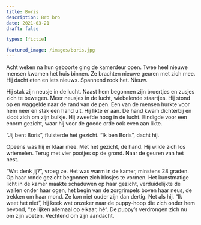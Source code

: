 ```yaml
---
title: Boris
description: Bro bro
date: 2021-03-21
draft: false

types: [fictie]

featured_image: /images/boris.jpg
---
```


Acht weken na hun geboorte ging de kamerdeur open. Twee heel nieuwe mensen kwamen het huis binnen. Ze brachten nieuwe geuren met zich mee. Hij dacht eten en iets nieuws. Spannend rook het. Nieuw.

Hij stak zijn neusje in de lucht. Naast hem begonnen zijn broertjes en zusjes zich te bewegen. Meer neusjes in de lucht, wiebelende staartjes. Hij stond op en waggelde naar de rand van de pen. Een van de mensen hurkte voor hem neer en stak een hand uit. Hij likte er aan. De hand kwam dichterbij en sloot zich om zijn buikje. Hij zweefde hoog in de lucht. Eindigde voor een enorm gezicht, waar hij voor de goede orde ook even aan likte. 

“Jij bent Boris”, fluisterde het gezicht. “Ik ben Boris”, dacht hij. 

Opeens was hij er klaar mee. Met het gezicht, de hand. Hij wilde zich los wriemelen. Terug met vier pootjes op de grond. Naar de geuren van het nest. 

“Wat denk jij?”, vroeg ze. Het was warm in de kamer, minstens 28 graden. Op haar ronde gezicht begonnen zich blosjes te vormen. Het kunstmatige licht in de kamer maakte schaduwen op haar gezicht, verduidelijkte de wallen onder haar ogen, het begin van de zorgrimpels boven haar neus, de trekken om haar mond. Ze kon niet ouder zijn dan dertig. Net als hij. “Ik weet het niet”, hij keek wat onzeker naar de puppy-hoop die zich onder hem bevond, “ze lijken allemaal op elkaar, hè”. De puppy’s verdrongen zich nu om zijn voeten. Vechtend om zijn aandacht. 